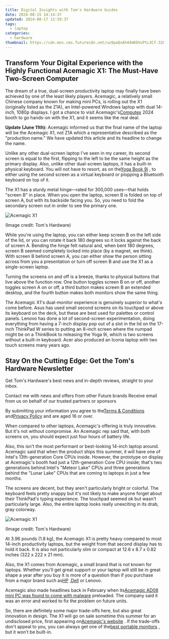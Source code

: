 ```yaml
---
title: Digital Insights with Tom's Hardware Guides
date: 2024-08-15 14:14:37
updated: 2024-08-17 12:59:37
tags:
  - laptop
categories:
  - hardware
thumbnail: https://cdn.mos.cms.futurecdn.net/ux9paQvAh44mKDVuPtLXCf-320-80.jpg
---
```


## Transform Your Digital Experience with the Highly Functional Acemagic X1: The Must-Have Two-Screen Computer

The dream of a true, dual-screen productivity laptop may finally have been achieved by one of the least likely players. Acemagic, a relatively small Chinese company known for making mini PCs, is rolling out the X1 (originally listed as the Z1A), an Intel-powered Windows laptop with dual 14-inch, 1080p displays. I got a chance to visit Acemagic's[Computex](https://tools.techidaily.com) 2024 booth to go hands-on with the X1, and it seems like the real deal.

**Update (June 11th):** Acemagic informed us that the final name of the laptop will be the Acemagic X1, not Z1A which a representative described as the "production name." We have updated this article and its headline to change the name.

 Unlike any other dual-screen laptop I've seen in my career, its second screen is equal to the first, flipping to the left to be the same height as the primary display. Also, unlike other dual-screen laptops, it has a built-in physical keyboard. You will not have to resort, as on the[Yoga Book 9i](https://tools.techidaily.com) , to either using the second screen as a virtual keyboard or plopping a Bluetooth keyboard on top of it.

 The X1 has a sturdy metal hinge—rated for 300,000 uses—that holds "screen B" in place. When you open the laptop, screen B is folded on top of screen A, but with its backside facing you. So, you need to fold the secondary screen out in order to see the primary one.

![Acemagic X1](https://cdn.mos.cms.futurecdn.net/MvDo9g8dmdQXa5UGroMAgk-320-80.jpg)

 (Image credit: Tom's Hardware)

 While you're using the laptop, you can either keep screen B on the left side of the lid, or you can rotate it back 180 degrees so it locks against the back of screen A. Bending the hinge felt natural and, when bent 180 degrees, screen B seemed completely locked into place (by a magnet, we think). With screen B behind screen A, you can either show the person sitting across from you a presentation or turn off screen B and use the X1 as a single-screen laptop.

 Turning the screens on and off is a breeze, thanks to physical buttons that live above the function row. One button toggles screen B on or off, another toggles screen A on or off, a third button makes screen B an extended desktop, and the fourth button makes both monitors show the same thing.

 The Acemagic X1's dual-monitor experience is genuinely superior to what's come before. Asus has used small second screens on its touchpad or above its keyboard on the deck, but these are best used for palettes or control panels. Lenovo has done a lot of second-screen experimentation, doing everything from having a 7-inch display pop out of a slot in the lid on the 17-inch ThinkPad W series to putting an 8-inch screen where the numpad might be on a ThinkBook to releasing the Yoga 9i, which is two screens without a built-in keyboard. Acer also produced an Iconia laptop with two touch screens many years ago.

## Stay On the Cutting Edge: Get the Tom's Hardware Newsletter

 Get Tom's Hardware's best news and in-depth reviews, straight to your inbox.

 Contact me with news and offers from other Future brands  Receive email from us on behalf of our trusted partners or sponsors

 By submitting your information you agree to the[Terms & Conditions](https://futureplc.com/terms-conditions/) and[Privacy Policy](https://futureplc.com/privacy-policy/) and are aged 16 or over.

 When compared to other laptops, Acemagic's offering is truly innovative. But it's not without compromise. An Acemagic rep said that, with both screens on, you should expect just four hours of battery life.

 Also, this isn't the most performant or best-looking 14-inch laptop around. Acemagic said that when the product ships this summer, it will have one of Intel's 13th-generation Core CPUs inside. However, the prototype on display at Acemagic's booth had just a 12th-generation Core CPU inside; that's two generations behind Intel's "Meteor Lake" CPUs and three generations behind the "Lunar Lake" CPUs that are coming to laptops in just a few months.

 The screens are decent, but they aren't particularly bright or colorful. The keyboard feels pretty snappy but it's not likely to make anyone forget about their ThinkPad's typing experience. The touchpad seemed ok but wasn't particularly large. Also, the entire laptop looks really unexciting in its drab, gray colorway.

![Acemagic X1](https://cdn.mos.cms.futurecdn.net/efSjDm3yhxK3FmNbUzkeoL-320-80.jpg)

 (Image credit: Tom's Hardware)

 At 3.96 pounds (1.8 kg), the Acemagic X1 is pretty heavy compared to most 14-inch productivity laptops, but the weight from that second display has to hold it back. It is also not particularly slim or compact at 12.6 x 8.7 x 0.82 inches (322 x 222 x 21 mm).

 Also, the X1 comes from Acemagic, a small brand that is not known for laptops. Whether you'll get great support or your laptop will still be in great shape a year after you buy it is more of a question than if you purchase from a major brand such as[HP](https://tools.techidaily.com) ,[Dell](https://tools.techidaily.com) or Lenovo.

 Acemagic also made headlines back in February when its[Acemagic AD08 mini PC was found to come with malware](https://tools.techidaily.com) preloaded. The company said it was an error and worked to fix the problem on future units.

 So, there are definitely some major trade-offs here, but also great innovation in design. The X1 will go on sale sometime this summer for an undisclosed price, first appearing on[Acemagic's website](https://go.redirectingat.com/?id=92X1584492&xcust=tomshardware%5Fus%5F1636663615610278715&xs=1&url=https%3A%2F%2Facemagic.com%2F%23&sref=https%3A%2F%2Fwww.tomshardware.com%2Flaptops%2Facemagics-z1a-is-a-dual-screen-laptop-you-might-actually-want-to-use) . If the trade-offs don't appeal to you, you can always get one of the[best portable monitors](https://tools.techidaily.com) , but it won't be built-in.

<ins class="adsbygoogle"
     style="display:block"
     data-ad-format="autorelaxed"
     data-ad-client="ca-pub-7571918770474297"
     data-ad-slot="1223367746"></ins>



<ins class="adsbygoogle"
     style="display:block"
     data-ad-client="ca-pub-7571918770474297"
     data-ad-slot="8358498916"
     data-ad-format="auto"
     data-full-width-responsive="true"></ins>
